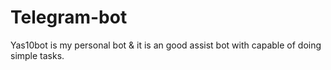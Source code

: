 # Telegram-bot
Yas10bot is my personal bot  &amp; it is an good assist bot with capable of doing simple tasks. 
